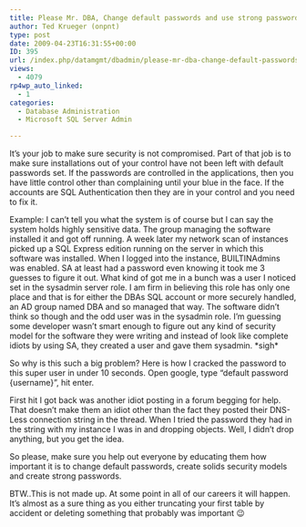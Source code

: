 ```yaml
---
title: Please Mr. DBA, Change default passwords and use strong passwords
author: Ted Krueger (onpnt)
type: post
date: 2009-04-23T16:31:55+00:00
ID: 395
url: /index.php/datamgmt/dbadmin/please-mr-dba-change-default-passwords/
views:
  - 4079
rp4wp_auto_linked:
  - 1
categories:
  - Database Administration
  - Microsoft SQL Server Admin

---
```

It&#8217;s your job to make sure security is not compromised. Part of that job is to make sure installations out of your control have not been left with default passwords set. If the passwords are controlled in the applications, then you have little control other than complaining until your blue in the face. If the accounts are SQL Authentication then they are in your control and you need to fix it.

Example: I can&#8217;t tell you what the system is of course but I can say the system holds highly sensitive data. The group managing the software installed it and got off running. A week later my network scan of instances picked up a SQL Express edition running on the server in which this software was installed. When I logged into the instance, BUILTINAdmins was enabled. SA at least had a password even knowing it took me 3 guesses to figure it out. What kind of got me in a bunch was a user I noticed set in the sysadmin server role. I am firm in believing this role has only one place and that is for either the DBAs SQL account or more securely handled, an AD group named DBA and so managed that way. The software didn&#8217;t think so though and the odd user was in the sysadmin role. I&#8217;m guessing some developer wasn&#8217;t smart enough to figure out any kind of security model for the software they were writing and instead of look like complete idiots by using SA, they created a user and gave them sysadmin. \*sigh\*

So why is this such a big problem? Here is how I cracked the password to this super user in under 10 seconds. Open google, type &#8220;default password {username}&#8221;, hit enter.

First hit I got back was another idiot posting in a forum begging for help. That doesn&#8217;t make them an idiot other than the fact they posted their DNS-Less connection string in the thread. When I tried the password they had in the string with my instance I was in and dropping objects. Well, I didn&#8217;t drop anything, but you get the idea.

So please, make sure you help out everyone by educating them how important it is to change default passwords, create solids security models and create strong passwords.

BTW..This is not made up. At some point in all of our careers it will happen. It&#8217;s almost as a sure thing as you either truncating your first table by accident or deleting something that probably was important 😉